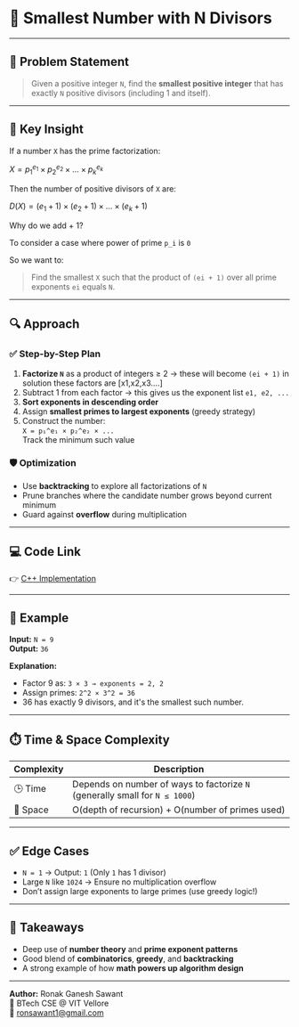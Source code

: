 # 🧮 Smallest Number with N Divisors

---

## 📝 Problem Statement

> Given a positive integer `N`, find the **smallest positive integer** that has exactly `N` positive divisors (including 1 and itself).

---

## 🧠 Key Insight

If a number `X` has the prime factorization:

$X = p_1^{e_1} \times p_2^{e_2} \times \dots \times p_k^{e_k}$

Then the number of positive divisors of `X` are:

$D(X) = (e_1 + 1) \times (e_2 +1) \times \dots \times (e_k + 1)$

Why do we add + 1?

To consider a case where power of prime `p_i` is `0`


So we want to:

> Find the smallest `X` such that the product of `(ei + 1)` over all prime exponents `ei` equals `N`.

---

## 🔍 Approach

### ✅ Step-by-Step Plan

1. **Factorize `N`** as a product of integers ≥ 2 → these will become `(ei + 1)` in solution these factors are [x1,x2,x3....]
2. Subtract 1 from each factor → this gives us the exponent list `e1, e2, ...`
3. **Sort exponents in descending order**
4. Assign **smallest primes to largest exponents** (greedy strategy)
5. Construct the number:  
   `X = p₁^e₁ × p₂^e₂ × ...`  
   Track the minimum such value

### 🛡️ Optimization

- Use **backtracking** to explore all factorizations of `N`
- Prune branches where the candidate number grows beyond current minimum
- Guard against **overflow** during multiplication

---

## 💻 Code Link

👉 [C++ Implementation](../problems/smallest-number-with-n-divisors.cpp)

---

## 🔁 Example

**Input:** `N = 9`  
**Output:** `36`

**Explanation:**

- Factor 9 as: `3 × 3 → exponents = 2, 2`
- Assign primes: `2^2 × 3^2 = 36`
- 36 has exactly 9 divisors, and it's the smallest such number.

---

## ⏱️ Time & Space Complexity

| Complexity | Description |
|------------|-------------|
| 🕒 Time     | Depends on number of ways to factorize `N` (generally small for `N ≤ 1000`) |
| 🧠 Space    | O(depth of recursion) + O(number of primes used) |

---

## ✅ Edge Cases

- `N = 1` → Output: `1` (Only `1` has 1 divisor)
- Large `N` like `1024` → Ensure no multiplication overflow
- Don’t assign large exponents to large primes (use greedy logic!)

---

## 📌 Takeaways

- Deep use of **number theory** and **prime exponent patterns**
- Good blend of **combinatorics**, **greedy**, and **backtracking**
- A strong example of how **math powers up algorithm design**

---

**Author:** Ronak Ganesh Sawant  
📌 BTech CSE @ VIT Vellore  
📧 ronsawant1@gmail.com






